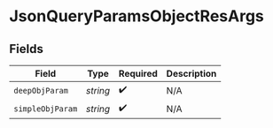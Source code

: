 # JsonQueryParamsObjectResArgs


## Fields

| Field              | Type               | Required           | Description        |
| ------------------ | ------------------ | ------------------ | ------------------ |
| `deepObjParam`     | *string*           | :heavy_check_mark: | N/A                |
| `simpleObjParam`   | *string*           | :heavy_check_mark: | N/A                |